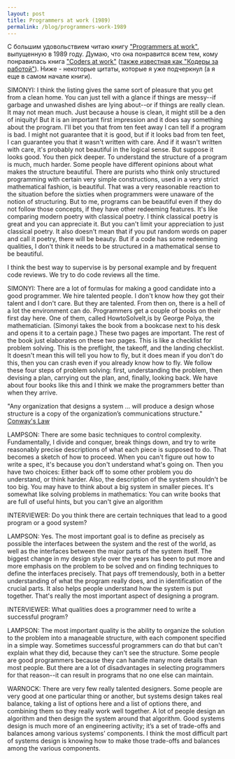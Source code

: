 ```yaml
---
layout: post
title: Programmers at work (1989)
permalink: /blog/programmers-work-1989
---
```

С большим удовольствием читаю книгу ["Programmers at work"](http://www.amazon.com/Programmers-Work-Interviews-Computer-Industry/dp/1556152116), выпущенную в 1989 году. Думаю, что она понравится всем тем, кому понравилась книга ["Coders at work"](http://www.codersatwork.com/) ([также известная как "Кодеры за работой"](http://softwaremaniacs.org/blog/2011/04/02/coder-at-work-in-russian/)). Ниже - некоторые цитаты, которые я уже подчеркнул (а я еще в самом начале книги).
<!--more-->

SIMONYI: 
I think the listing gives the same sort of pleasure that you get from a clean home. You can just tell with a glance if things are messy--if garbage and unwashed dishes are lying about--or if things are really clean. It may not mean much. Just because a house is clean, it might still be a den of iniquity! But it is an important first impression and it does say something about the program. I'll bet you that from ten feet away I can tell if a program is bad. I might not guarantee that it is good, but if it looks bad from ten feet, I can guarantee you that it wasn't written with care. And if it wasn't written with care, it's probably not beautiful in the logical sense. But suppose it looks good. You then pick deeper. To understand the structure of a program is much, much harder. Some people have different opinions about what makes the structure beautiful. There are purists who think only structured programming with certain very simple constructions, used in a very strict mathematical fashion, is beautiful. That was a very reasonable reaction to the situation before the sixties when programmers were unaware of the notion of structuring. But to me, programs can be beautiful even if they do not follow those concepts, if they have other redeeming features. It's like comparing modern poetry with classical poetry. I think classical poetry is great and you can appreciate it. But you can't limit your appreciation to just classical poetry. It also doesn't mean that if you put random words on paper and call it poetry, there will be beauty. But if a code has some redeeming qualities, I don't think it needs to be structured in a mathematical sense to be beautiful.

I think the best way to supervise is by personal example and by frequent code reviews. We try to do code reviews all the time.

SIMONYI: 
There are a lot of formulas for making a good candidate into a good programmer. We hire talented people. I don't know how they got their talent and I don't care. But they are talented. From then on, there is a hell of a lot the environment can do. Programmers get a couple of books on their first day here. One of them, called HowtoSolveIt,is by George Polya, the mathematician. (Simonyi takes the book from a bookcase next to his desk and opens it to a certain page.) These two pages are important. The rest of the book just elaborates on these two pages. This is like a checklist for problem solving. This is the preflight, the takeoff, and the landing checklist. It doesn't mean this will tell you how to fly, but it does mean if you don't do this, then you can crash even if you already know how to fly. We follow these four steps of problem solving: first, understanding the problem, then devising a plan, carrying out the plan, and, finally, looking back. We have about four books like this and I think we make the programmers better than when they arrive.

"Any organization that designs a system … will produce a design whose structure is a copy of the organization’s communications structure." [Conway's Law](http://en.wikipedia.org/wiki/Conway's_Law)


LAMPSON: 
There are some basic techniques to control complexity. Fundamentally, I divide and conquer, break things down, and try to write reasonably precise descriptions of what each piece is supposed to do. That becomes a sketch of how to proceed. When you can't figure out how to write a spec, it's because you don't understand what's going on. Then you have two choices: Either back off to some other problem you do understand, or think harder. Also, the description of the system shouldn't be too big. You may have to think about a big system in smaller pieces. It's somewhat like solving problems in mathematics: You can write books that are full of useful hints, but you can't give an algorithm

INTERVIEWER: 
Do you think there are certain techniques that lead to a good program or a good system? 

LAMPSON: 
Yes. The most important goal is to define as precisely as possible the interfaces between the system and the rest of the world, as well as the interfaces between the major parts of the system itself. The biggest change in my design style over the years has been to put more and more emphasis on the problem to be solved and on finding techniques to define the interfaces precisely. That pays off tremendously, both in a better understanding of what the program really does, and in identification of the crucial parts. It also helps people understand how the system is put together. That's really the most important aspect of designing a program.

INTERVIEWER:
What qualities does a programmer need to write a successful program? 

LAMPSON: 
The most important quality is the ability to organize the solution to the problem into a manageable structure, with each component specified in a simple way. Sometimes successful programmers can do that but can't explain what they did, because they can't see the structure. Some people are good programmers because they can handle many more details than most people. But there are a lot of disadvantages in selecting programmers for that reason--it can result in programs that no one else can maintain.

WARNOCK: 
There are very few really talented designers. Some people are very good at one particular thing or another, but systems design takes real balance, taking a list of options here and a list of options there, and combining them so they really work well together. A lot of people design an algorithm and then design the system around that algorithm. Good systems design is much more of an engineering activity; it’s a set of trade-offs and balances among various systems’ components. I think the most difficult part of systems design is knowing how to make those trade-offs and balances among the various components.